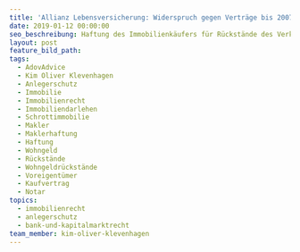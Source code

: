 ```yaml
---
title: 'Allianz Lebensversicherung: Widerspruch gegen Verträge bis 2007 möglich'
date: 2019-01-12 00:00:00
seo_beschreibung: Haftung des Immobilienkäufers für Rückstände des Verkäufers
layout: post
feature_bild_path:
tags:
  - AdovAdvice
  - Kim Oliver Klevenhagen
  - Anlegerschutz
  - Immobilie
  - Immobilienrecht
  - Immobiliendarlehen
  - Schrottimmobilie
  - Makler
  - Maklerhaftung
  - Haftung
  - Wohngeld
  - Rückstände
  - Wohngeldrückstände
  - Voreigentümer
  - Kaufvertrag
  - Notar
topics:
  - immobilienrecht
  - anlegerschutz
  - bank-und-kapitalmarktrecht
team_member: kim-oliver-klevenhagen
---
```

